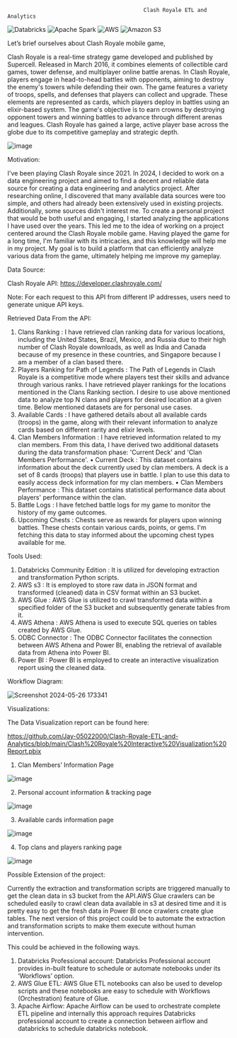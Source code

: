                                                Clash Royale ETL and Analytics 

![Databricks](https://a11ybadges.com/badge?logo=databricks)  ![Apache Spark](https://img.shields.io/badge/Apache%20Spark-FDEE21?style=flat-square&logo=apachespark&logoColor=black)  ![AWS](https://img.shields.io/badge/AWS-%23FF9900.svg?style=for-the-badge&logo=amazon-aws&logoColor=white) ![Amazon S3](https://a11ybadges.com/badge?logo=amazons3)


Let’s brief ourselves about Clash Royale mobile game,

Clash Royale is a real-time strategy game developed and published by Supercell. Released in March 2016, it combines elements of collectible card games, tower defense, and multiplayer online battle arenas.
In Clash Royale, players engage in head-to-head battles with opponents, aiming to destroy the enemy's towers while defending their own. The game features a variety of troops, spells, and defenses that players can collect and upgrade. These elements are represented as cards, which players deploy in battles using an elixir-based system.
The game's objective is to earn crowns by destroying opponent towers and winning battles to advance through different arenas and leagues.
Clash Royale has gained a large, active player base across the globe due to its competitive gameplay and strategic depth.


![image](https://github.com/Jay-05022000/Clash-Royale-ETL-and-Analytics/assets/110780565/b8483217-eb38-499e-a015-7a491bb704c7)



Motivation: 

I've been playing Clash Royale since 2021. In 2024, I decided to work on a data engineering project and aimed to find a decent and reliable data source for creating a data engineering and analytics project. After researching online, I discovered that many available data sources were too simple, and others had already been extensively used in existing projects. Additionally, some sources didn't interest me.
To create a personal project that would be both useful and engaging, I started analyzing the applications I have used over the years. This led me to the idea of working on a project centered around the Clash Royale mobile game. Having played the game for a long time, I'm familiar with its intricacies, and this knowledge will help me in my project. My goal is to build a platform that can efficiently analyze various data from the game, ultimately helping me improve my gameplay.


Data Source:

Clash Royale API: https://developer.clashroyale.com/

Note: For each request to this API from different IP addresses, users need to generate unique API keys.


Retrieved Data From the API:

1)	Clans Ranking : I have retrieved clan ranking data for various locations, including the United States, Brazil, Mexico, and Russia due to their high number of Clash Royale downloads, as well as India and Canada because of my presence in these countries, and Singapore because I am a member of a clan based there.
2)	Players Ranking for Path of Legends : The Path of Legends in Clash Royale is a competitive mode where players test their skills and advance through various ranks. I have retrieved player rankings for the locations mentioned in the Clans Ranking section.
I desire to use above mentioned data to analyze top N clans and players for desired location at a given time.
Below mentioned datasets are for personal use cases.
3)	Available Cards : I have gathered details about all available cards (troops) in the game, along with their relevant information to analyze cards based on different rarity and elixir levels.
4)	Clan Members Information : I have retrieved information related to my clan members. From this data, I have derived two additional datasets during the data transformation phase: 'Current Deck' and 'Clan Members Performance'.
      •	Current Deck : This dataset contains information about the deck currently used by clan members. A deck is a set of 8 cards (troops) that players use in battle. I plan to use this data to easily access deck information for my clan members.
      •	Clan Members Performance : This dataset contains statistical performance data about players' performance within the clan.
5)	Battle Logs : I have fetched battle logs for my game to monitor the history of my game outcomes.
6)	Upcoming Chests : Chests serve as rewards for players upon winning battles. These chests contain various cards, points, or gems. I'm fetching this data to stay informed about the upcoming chest types available for me.


Tools Used:

1)	Databricks Community Edition : It is utilized for developing extraction and transformation Python scripts.
2)	AWS s3 : It is employed to store raw data in JSON format and transformed (cleaned) data in CSV format within an S3 bucket.
3)	AWS Glue : AWS Glue is utilized to crawl transformed data within a specified folder of the S3 bucket and subsequently generate tables from it.
4)	AWS Athena : AWS Athena is used to execute SQL queries on tables created by AWS Glue.
5)	ODBC Connector : The ODBC Connector facilitates the connection between AWS Athena and Power BI, enabling the retrieval of available data from Athena into Power BI.
6)	Power BI : Power BI is employed to create an interactive visualization report using the cleaned data.


Workflow Diagram:


![Screenshot 2024-05-26 173341](https://github.com/Jay-05022000/Clash-Royale-ETL-and-Analytics/assets/110780565/3a6afaa4-9108-49fd-8daf-caa1fa9284f7)

 
Visualizations:

The Data Visualization report can be found here: 


https://github.com/Jay-05022000/Clash-Royale-ETL-and-Analytics/blob/main/Clash%20Royale%20Interactive%20Visualization%20Report.pbix


1) Clan Members’ Information Page

   
![image](https://github.com/Jay-05022000/Clash-Royale-ETL-and-Analytics/assets/110780565/97136a7d-81fc-4b37-8fd2-d3cef1da2a8b)
																			

2) Personal account information & tracking page

   
![image](https://github.com/Jay-05022000/Clash-Royale-ETL-and-Analytics/assets/110780565/d4b1cbdf-046d-4d92-8348-48c4230c74c9)
                                      

3) Available cards information page

   
![image](https://github.com/Jay-05022000/Clash-Royale-ETL-and-Analytics/assets/110780565/69c51887-96b7-4362-8162-77f46c9a7714)
                                    

4) Top clans and players ranking page

   
![image](https://github.com/Jay-05022000/Clash-Royale-ETL-and-Analytics/assets/110780565/fa729812-821d-4081-a707-96270fd35ce1)
                                      

Possible Extension of the project:


Currently the extraction and transformation scripts are triggered manually to get the clean data in s3 bucket from the API.AWS Glue crawlers can be scheduled easily to crawl clean data available in s3 at desired time and it is pretty easy to get the fresh data in Power BI once crawlers create glue tables.
The next version of this project could be to automate the extraction and transformation scripts to make them execute without human intervention.

This could be achieved in the following ways.

1)	Databricks Professional account: Databricks Professional account provides in-built feature to schedule or automate notebooks under its ‘Workflows’ option.
2)	AWS Glue ETL: AWS Glue ETL notebooks can also be used to develop scripts and these notebooks are easy to schedule with Workflows (Orchestration) feature of Glue.
3)	Apache Airflow: Apache Airflow can be used to orchestrate complete ETL pipeline and internally this approach requires Databricks professional account to create a connection between airflow and databricks to schedule databricks notebook.




